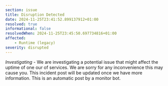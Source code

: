 ```yaml
---
section: issue
title: Disruption Detected
date: 2024-11-25T23:41:52.899137912+01:00
resolved: true
informational: false
resolvedWhen: 2024-11-25T23:45:50.697734816+01:00
affected:
    - Runtime (legacy)
severity: disrupted
---
```

*Investigating* - We are investigating a potential issue that might affect the uptime of one our of services. We are sorry for any inconvenience this may cause you. This incident post will be updated once we have more information.
This is an automatic post by a monitor bot.